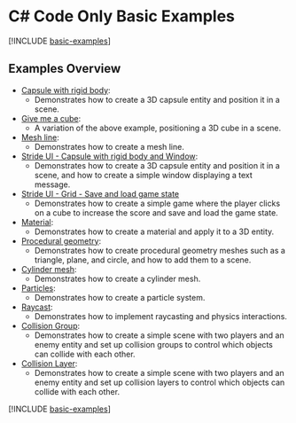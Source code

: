 # C# Code Only Basic Examples

[!INCLUDE [basic-examples](../../../includes/manual/examples/basic-examples-intro.md)]

## Examples Overview

- [Capsule with rigid body](capsule-with-rigid-body.md):
  - Demonstrates how to create a 3D capsule entity and position it in a scene.
- [Give me a cube](give-me-cube-body.md):
  - A variation of the above example, positioning a 3D cube in a scene.
- [Mesh line](mesh-line.md):
  - Demonstrates how to create a mesh line.
- [Stride UI - Capsule with rigid body and Window](stride-ui-capsule-with-rigid-body.md):
  - Demonstrates how to create a 3D capsule entity and position it in a scene, and how to create a simple window displaying a text message.
- [Stride UI - Grid - Save and load game state](stride-ui-cube-clicker.md)
  - Demonstrates how to create a simple game where the player clicks on a cube to increase the score and save and load the game state.
- [Material](material.md):
  - Demonstrates how to create a material and apply it to a 3D entity.
- [Procedural geometry](procedural-geometry.md):
  - Demonstrates how to create procedural geometry meshes such as a triangle, plane, and circle, and how to add them to a scene.
- [Cylinder mesh](cylinder-mesh.md):
  - Demonstrates how to create a cylinder mesh.   
- [Particles](particles.md):
  - Demonstrates how to create a particle system.
- [Raycast](raycast.md):
  - Demonstrates how to implement raycasting and physics interactions.   
- [Collision Group](collision-group.md):
  - Demonstrates how to create a simple scene with two players and an enemy entity and set up collision groups to control which objects can collide with each other.
- [Collision Layer](collision-layer.md):
  - Demonstrates how to create a simple scene with two players and an enemy entity and set up collision layers to control which objects can collide with each other.
  
[!INCLUDE [basic-examples](../../../includes/manual/examples/basic-examples-outro.md)]